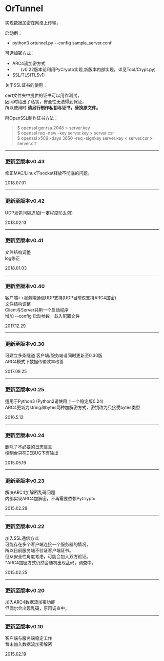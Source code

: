 # OrTunnel  
  
实现数据加密在网络上传输。  

启动例：  

* python3 ortunnel.py --config sample_server.conf  
  

可选加密方式：  

* ARC4流加密方式  
* 　　(v0.22版本前利用PyCrypto实现,新版本内部实现。详见Tool/Crypt.py)  
* SSL/TLS(TLSv1)  
  
关于SSL证书的使用：  

cert文件夹中提供的证书可以用作测试，  
因同时给出了私钥，安全性无法得到保证，  
所以使用时 **请另行制作私钥与证书，替换原文件。**  
  
附OpenSSL制作证书方法：  

>$ openssl genrsa 2048 > server.key  
>$ openssl req -new -key server.key > server.csr  
>$ openssl x509 -days 3650 -req -signkey server.key < server.csr > server.crt  
  

----  
### 更新至版本v0.43  

修正MAC/Linux下socket释放不彻底的问题。

2018.07.01  

----  
### 更新至版本v0.42  

UDP发包间隔追加(一定程度防丢包)

2018.02.13

----  
### 更新至版本v0.41  

文件结构调整  
log修正  

2018.01.03  

----  
### 更新至版本v0.40  

客户端<->服务端通信UDP支持(UDP目前仅支持ARC4加密)  
文件结构调整  
Client与Server共用一个启动程序  
增加 --config 启动参数，载入配置文件  

2017.12.29  

----  
### 更新至版本v0.30  
  
可建立多条隧道 客户端/服务端请同时更新至0.30版  
ARC4模式下数据传输效率改善  
  
2017.09.25  

----  
### 更新至版本v0.25  
  
适用于Python3 (Python2请使用上一个稳定版0.24)  
ARC4更新为string和bytes两种加解密方式，密钥改为只接受bytes类型  
  
2016.5.12  

----  
### 更新至版本v0.24  
  
删除了不必要的日志信息  
控制台只在DEBUG下有输出    
  
2015.05.19  

----  
### 更新至版本v0.23  
  
解决ARC4加解密乱码问题  
内部实现ARC4加解密，不再需要依赖PyCrypto  
  
2015.02.28  
  
----
### 更新至版本v0.22  
  
加入SSL通信方式  
可能存在多个客户端连接一个服务器的情况，  
所以目前服务端不验证客户端证书。  
但从安全性角度考虑，可能会加入双方验证。  
*ARC4加密方式仍然会随机出现乱码，调查中。  
  
2015.02.25  
  
----
### 更新至版本v0.20  
  
加入ARC4数据流加密功能  
但偶尔会出现乱码，原因调查中。  
  
----  
### 更新至版本v0.10   
  
客户端与服务端稳定工作  
暂未加入数据流加密解密  
  
2015.02.19  
  
  
